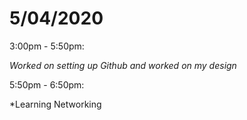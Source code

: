# 5/04/2020

3:00pm - 5:50pm:

*Worked on setting up Github and worked on my design*
  	
5:50pm - 6:50pm:

*Learning Networking
    
